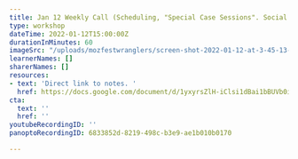 ```yaml
---
title: Jan 12 Weekly Call (Scheduling, "Special Case Sessions". Social Platforms Overview)
type: workshop
dateTime: 2022-01-12T15:00:00Z
durationInMinutes: 60
imageSrc: "/uploads/mozfestwranglers/screen-shot-2022-01-12-at-3-45-13-pm.png"
learnerNames: []
sharerNames: []
resources:
- text: 'Direct link to notes. '
  href: https://docs.google.com/document/d/1yxyrsZlH-iClsi1dBai1bBUVb0iH4fzyIWxIotDMc58/edit#bookmark=id.lcj17lz3erb0
cta:
  text: ''
  href: ''
youtubeRecordingID: ''
panoptoRecordingID: 6833852d-8219-498c-b3e9-ae1b010b0170

---
```

